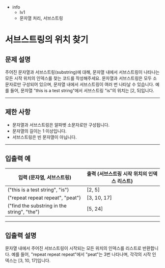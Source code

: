 - info
    - lv1
    - 문자열 처리, 서브스트링

# 서브스트링의 위치 찾기
## 문제 설명
주어진 문자열과 서브스트링(substring)에 대해, 문자열 내에서 서브스트링이 나타나는 모든 시작 위치의 인덱스를 찾는 코드를 작성해주세요. 문자열과 서브스트링은 모두 소문자로만 구성되어 있으며, 문자열 내에서 서브스트링이 여러 번 나타날 수 있습니다. 예를 들어, 문자열 "this is a test string"에서 서브스트링 "is"의 위치는 [2, 5]입니다.

---

## 제한 사항

- 문자열과 서브스트링은 알파벳 소문자로만 구성됩니다.
- 문자열의 길이는 1 이상입니다.
- 서브스트링은 빈 문자열이 아닙니다.

---

## 입출력 예

| 입력 (문자열, 서브스트링) | 출력 (서브스트링 시작 위치의 인덱스 리스트) |
| ------------------------ | ---------------------------------------- |
| ("this is a test string", "is") | [2, 5] |
| ("repeat repeat repeat", "peat") | [3, 10, 17] |
| ("find the substring in the string", "the") | [5, 24] |

---

## 입출력 설명
문자열 내에서 주어진 서브스트링이 시작되는 모든 위치의 인덱스를 리스트로 반환합니다. 예를 들어, "repeat repeat repeat"에서 "peat"는 3번 나타나며, 각각의 시작 인덱스는 [3, 10, 17]입니다.

